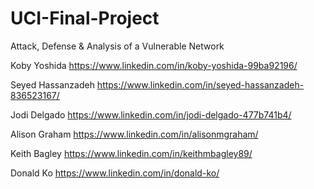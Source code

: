 # UCI-Final-Project
Attack, Defense &amp; Analysis of a Vulnerable Network

Koby Yoshida https://www.linkedin.com/in/koby-yoshida-99ba92196/

Seyed Hassanzadeh https://www.linkedin.com/in/seyed-hassanzadeh-836523167/

Jodi Delgado https://www.linkedin.com/in/jodi-delgado-477b741b4/

Alison Graham https://www.linkedin.com/in/alisonmgraham/

Keith Bagley https://www.linkedin.com/in/keithmbagley89/

Donald Ko https://www.linkedin.com/in/donald-ko/
